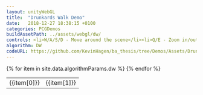 ```yaml
---
layout: unityWebGL
title:  "Drunkards Walk Demo"
date:   2018-12-27 18:38:15 +0100
categories: PCGDemos
buildAssetPath: ../assets/webgl/dw/
controls: <li>W/A/S/D - Move around the scene</li><li>Q/E - Zoom in/out</li><li>Space - Center cam</li>
algorithm: DW
codeURL: https://github.com/KevinHagen/ba_thesis/tree/Demos/Assets/DrunkardsWalk
---
```

<table>
{% for item in site.data.algorithmParams.dw %}
    <tr>
        <td style="max-width: 40%">{{item[0]}}</td> <td style="max-width: 40%">{{item[1]}}</td>  
    </tr>
{% endfor %}  
</table>